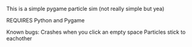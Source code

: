 This is a simple pygame particle sim (not really simple but yea) 

REQUIRES Python and Pygame

Known bugs:
Crashes when you click an empty space
Particles stick to eachother
